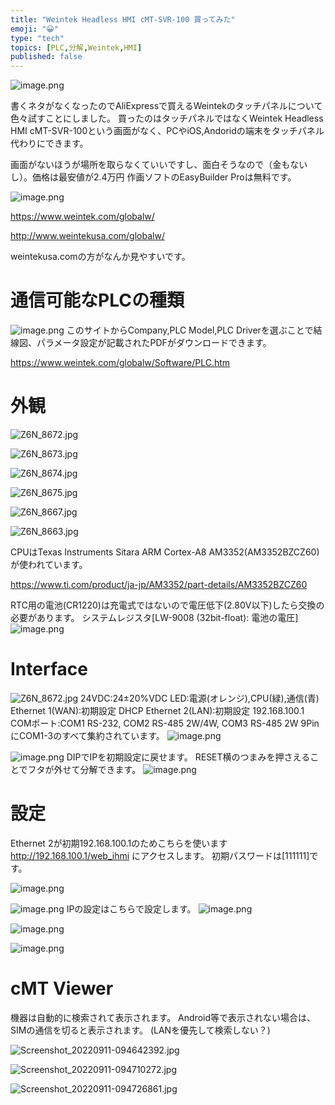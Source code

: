 ```yaml
---
title: "Weintek Headless HMI cMT-SVR-100 買ってみた"
emoji: "😀"
type: "tech"
topics: [PLC,分解,Weintek,HMI]
published: false
---
```

![image.png](https://qiita-image-store.s3.ap-northeast-1.amazonaws.com/0/2146151/85435bed-b1ce-9c24-89f1-4772b54dcbc2.png)


書くネタがなくなったのでAliExpressで買えるWeintekのタッチパネルについて色々試すことにしました。
買ったのはタッチパネルではなくWeintek Headless HMI cMT-SVR-100という画面がなく、PCやiOS,Andoridの端末をタッチパネル代わりにできます。

画面がないほうが場所を取らなくていいですし、面白そうなので（金もないし）。価格は最安値が2.4万円
作画ソフトのEasyBuilder Proは無料です。

![image.png](https://qiita-image-store.s3.ap-northeast-1.amazonaws.com/0/2146151/88ad2e0e-7f92-d264-c577-76d6555a3946.png)

https://www.weintek.com/globalw/

http://www.weintekusa.com/globalw/

weintekusa.comの方がなんか見やすいです。

# 通信可能なPLCの種類
![image.png](https://qiita-image-store.s3.ap-northeast-1.amazonaws.com/0/2146151/cd9f2d8f-5be9-bcb0-2621-200bdb134f77.png)
このサイトからCompany,PLC Model,PLC Driverを選ぶことで結線図、パラメータ設定が記載されたPDFがダウンロードできます。

https://www.weintek.com/globalw/Software/PLC.htm

# 外観

![Z6N_8672.jpg](https://qiita-image-store.s3.ap-northeast-1.amazonaws.com/0/2146151/16ec22c6-0c8a-42e9-7c92-0e37e6f039ad.jpeg)

![Z6N_8673.jpg](https://qiita-image-store.s3.ap-northeast-1.amazonaws.com/0/2146151/38ddf39f-a2f3-191c-9a37-e1d594ebb771.jpeg)


![Z6N_8674.jpg](https://qiita-image-store.s3.ap-northeast-1.amazonaws.com/0/2146151/ef727692-2f08-377f-0145-4f0a53a5b1d9.jpeg)

![Z6N_8675.jpg](https://qiita-image-store.s3.ap-northeast-1.amazonaws.com/0/2146151/036da4e1-58e2-bc3e-39ad-74239b17bbd9.jpeg)

![Z6N_8667.jpg](https://qiita-image-store.s3.ap-northeast-1.amazonaws.com/0/2146151/5cd2aa65-a1bc-d33a-04f3-9ce642d25eb3.jpeg)


![Z6N_8663.jpg](https://qiita-image-store.s3.ap-northeast-1.amazonaws.com/0/2146151/2744eb01-3515-2765-e560-2a98a92b3c6a.jpeg)

CPUはTexas Instruments Sitara ARM Cortex-A8 AM3352(AM3352BZCZ60)が使われています。

https://www.ti.com/product/ja-jp/AM3352/part-details/AM3352BZCZ60

RTC用の電池(CR1220)は充電式ではないので電圧低下(2.80V以下)したら交換の必要があります。
システムレジスタ[LW-9008 (32bit-float): 電池の電圧]
![image.png](https://qiita-image-store.s3.ap-northeast-1.amazonaws.com/0/2146151/0c78a828-c56c-f80d-a7ba-d83268b1c9d8.png)


# Interface
![Z6N_8672.jpg](https://qiita-image-store.s3.ap-northeast-1.amazonaws.com/0/2146151/16ec22c6-0c8a-42e9-7c92-0e37e6f039ad.jpeg)
24VDC:24±20%VDC
LED:電源(オレンジ),CPU(緑),通信(青)
Ethernet 1(WAN):初期設定 DHCP
Ethernet 2(LAN):初期設定 192.168.100.1
COMポート:COM1 RS-232, COM2 RS-485 2W/4W, COM3 RS-485 2W
9PinにCOM1-3のすべて集約されています。
![image.png](https://qiita-image-store.s3.ap-northeast-1.amazonaws.com/0/2146151/2ca777cd-24bd-9ccb-4ccc-a7cfab4e0024.png)

![image.png](https://qiita-image-store.s3.ap-northeast-1.amazonaws.com/0/2146151/1b542772-25a9-3efe-6157-ba3207d7e7e6.png)
DIPでIPを初期設定に戻せます。
RESET横のつまみを押さえることでフタが外せて分解できます。
![image.png](https://qiita-image-store.s3.ap-northeast-1.amazonaws.com/0/2146151/3c0f66af-d4b7-ae44-21c6-44d550b078de.png)


# 設定
Ethernet 2が初期192.168.100.1のためこちらを使います
http://192.168.100.1/web_ihmi にアクセスします。
初期パスワードは[111111]です。

![image.png](https://qiita-image-store.s3.ap-northeast-1.amazonaws.com/0/2146151/4991fe0d-3464-f0ef-42e3-f0c045356421.png)

![image.png](https://qiita-image-store.s3.ap-northeast-1.amazonaws.com/0/2146151/54b064ed-7160-a42d-7954-c79bb9d9c2bf.png)
IPの設定はこちらで設定します。
![image.png](https://qiita-image-store.s3.ap-northeast-1.amazonaws.com/0/2146151/10fd68d8-51c5-9259-bdcd-98e4142a6fed.png)

![image.png](https://qiita-image-store.s3.ap-northeast-1.amazonaws.com/0/2146151/ff0dfb80-c64c-caf5-3c58-94f3ba408fc5.png)

![image.png](https://qiita-image-store.s3.ap-northeast-1.amazonaws.com/0/2146151/1b8bc562-d6db-0f10-fc39-30d16510d411.png)

# cMT Viewer
機器は自動的に検索されて表示されます。
Android等で表示されない場合は、SIMの通信を切ると表示されます。
(LANを優先して検索しない？)

![Screenshot_20220911-094642392.jpg](https://qiita-image-store.s3.ap-northeast-1.amazonaws.com/0/2146151/40647e39-b664-c7db-8dd6-ab18689113f1.jpeg)

![Screenshot_20220911-094710272.jpg](https://qiita-image-store.s3.ap-northeast-1.amazonaws.com/0/2146151/2de566dd-c074-3f12-990e-9892a65d3a1d.jpeg)

![Screenshot_20220911-094726861.jpg](https://qiita-image-store.s3.ap-northeast-1.amazonaws.com/0/2146151/1c2c0a0b-e040-c10e-52d8-69d5d7ad2ac9.jpeg)











